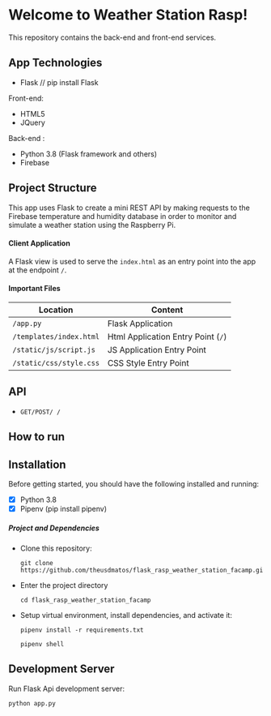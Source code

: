 
# Welcome to Weather Station Rasp!

This repository contains the back-end and front-end services.

## App Technologies


* Flask // pip install Flask

Front-end:

- HTML5
- JQuery

Back-end :

- Python 3.8 (Flask framework and others)
- Firebase 

## Project Structure

This app uses Flask to create a mini REST API by making requests to the Firebase temperature and humidity database in order to monitor and simulate a weather station using the Raspberry Pi.

#### Client Application

A Flask view is used to serve the `index.html` as an entry point into the app at the endpoint `/`.


#### Important Files

| Location                  |  Content                                   |
|---------------------------|--------------------------------------------|
| `/app.py`                 | Flask Application                          |
| `/templates/index.html`   | Html Application Entry Point (`/`)         |
| `/static/js/script.js`    | JS Application Entry Point                 |
| `/static/css/style.css`   | CSS Style Entry Point                      |


## API

* `GET/POST/ /`

## How to run

## Installation

Before getting started, you should have the following installed and running:

- [X] Python 3.8 
- [X] Pipenv (pip install pipenv)

##### Project and Dependencies

* Clone this repository:

	```
	git clone https://github.com/theusdmatos/flask_rasp_weather_station_facamp.git
	```
* Enter the project directory
	
	```
	cd flask_rasp_weather_station_facamp
	```
* Setup virtual environment, install dependencies, and activate it:

	```
	pipenv install -r requirements.txt
	```
	```
	pipenv shell
	```


## Development Server

Run Flask Api development server:

```
python app.py
```
